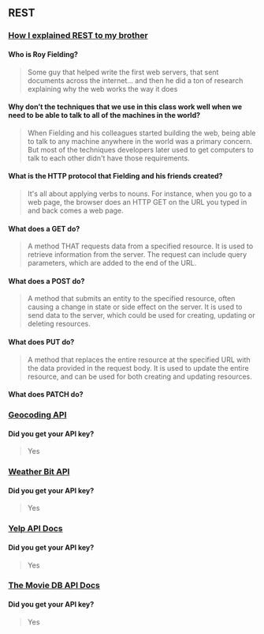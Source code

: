 ##  REST

### [How I explained REST to my brother](https://gist.github.com/brookr/5977550)

#### Who is Roy Fielding?

> Some guy that helped write the first web servers, that sent documents across the internet… and then he did a ton of research explaining why the web works the way it does

#### Why don’t the techniques that we use in this class work well when we need to be able to talk to all of the machines in the world?

> When Fielding and his colleagues started building the web, being able to talk to any machine anywhere in the world was a primary concern. But most of the techniques developers later used to get computers to talk to each other didn't have those requirements.

#### What is the HTTP protocol that Fielding and his friends created?

> It's all about applying verbs to nouns. For instance, when you go to a web page, the browser does an HTTP GET on the URL you typed in and back comes a web page.

#### What does a GET do?

> A method THAT requests data from a specified resource. It is used to retrieve information from the server. The request can include query parameters, which are added to the end of the URL.

#### What does a POST do?

> A method that submits an entity to the specified resource, often causing a change in state or side effect on the server. It is used to send data to the server, which could be used for creating, updating or deleting resources.

#### What does PUT do?

> A method that replaces the entire resource at the specified URL with the data provided in the request body. It is used to update the entire resource, and can be used for both creating and updating resources.

#### What does PATCH do?

### [Geocoding API](https://locationiq.com/)

#### Did you get your API key?

> Yes

### [Weather Bit API](https://www.weatherbit.io/)

#### Did you get your API key?

> Yes

### [Yelp API Docs](https://www.yelp.com/developers/documentation/v3/business_search)

#### Did you get your API key?

> Yes

### [The Movie DB API Docs](https://developers.themoviedb.org/3/getting-started/introduction)

#### Did you get your API key?

> Yes
